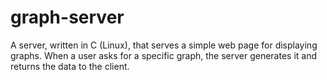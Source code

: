# graph-server
A server, written in C (Linux), that serves a simple web page for displaying graphs. When a user asks for a specific graph, the server generates it and returns the data to the client.
